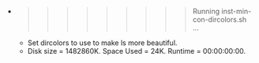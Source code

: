 * >>>>>>>>> Running inst-min-con-dircolors.sh ...
  * Set dircolors to use  to make ls more beautiful.
  * Disk size = 1482860K. Space Used = 24K. Runtime = 00:00:00:00.
